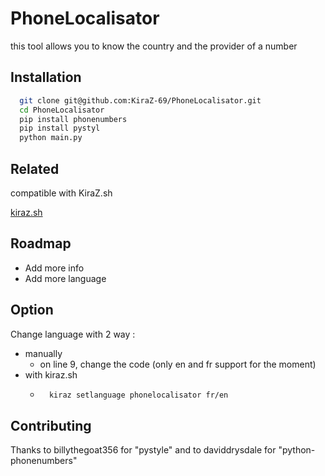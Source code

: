 
# PhoneLocalisator


this tool allows you to know the country and the provider of a number


## Installation



```bash
  git clone git@github.com:KiraZ-69/PhoneLocalisator.git
  cd PhoneLocalisator
  pip install phonenumbers
  pip install pystyl
  python main.py

```
    
## Related

compatible with KiraZ.sh

[kiraz.sh](https://github.com/KiraZ-69/kiraz.sh)


## Roadmap

- Add more info
- Add more language


## Option

Change language with 2 way :

- manually
    -   on line 9, change the code (only en and fr support for the moment)
- with kiraz.sh
    - ```bash
        kiraz setlanguage phonelocalisator fr/en


## Contributing

Thanks to billythegoat356 for "pystyle" and to daviddrysdale for "python-phonenumbers"
